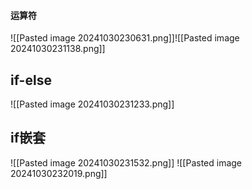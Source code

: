 #### 运算符
![[Pasted image 20241030230631.png]]![[Pasted image 20241030231138.png]]



## if-else
![[Pasted image 20241030231233.png]]



## if嵌套
![[Pasted image 20241030231532.png]]
![[Pasted image 20241030232019.png]]




